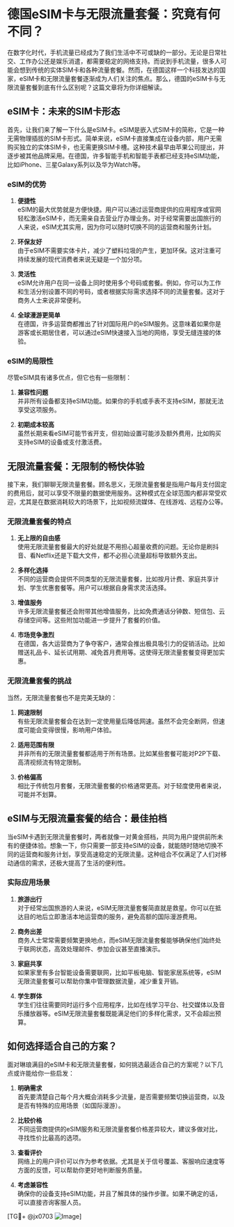 # 德国eSIM卡与无限流量套餐：究竟有何不同？

在数字化时代，手机流量已经成为了我们生活中不可或缺的一部分。无论是日常社交、工作办公还是娱乐消遣，都需要稳定的网络支持。而说到手机流量，很多人可能会想到传统的实体SIM卡和各种流量套餐。然而，在德国这样一个科技发达的国家，eSIM卡和无限流量套餐逐渐成为人们关注的焦点。那么，德国的eSIM卡与无限流量套餐到底有什么区别呢？这篇文章将为你详细解读。

## eSIM卡：未来的SIM卡形态

首先，让我们来了解一下什么是eSIM卡。eSIM是嵌入式SIM卡的简称，它是一种无需物理插拔的SIM卡形式。简单来说，eSIM卡直接集成在设备内部，用户无需购买独立的实体SIM卡，也无需更换SIM卡槽。这种技术最早由苹果公司提出，并逐步被其他品牌采用。在德国，许多智能手机和智能手表都已经支持eSIM功能，比如iPhone、三星Galaxy系列以及华为Watch等。

### eSIM的优势

1. **便捷性**  
   eSIM的最大优势就是方便快捷。用户可以通过运营商提供的应用程序或官网轻松激活eSIM卡，而无需亲自去营业厅办理业务。对于经常需要出国旅行的人来说，eSIM尤其实用，因为你可以随时切换不同的运营商和服务计划。

2. **环保友好**  
   由于eSIM不需要实体卡片，减少了塑料垃圾的产生，更加环保。这对注重可持续发展的现代消费者来说无疑是一个加分项。

3. **灵活性**  
   eSIM允许用户在同一设备上同时使用多个号码或套餐。例如，你可以为工作和生活分别设置不同的号码，或者根据实际需求选择不同的流量套餐。这对于商务人士来说非常便利。

4. **全球漫游更简单**  
   在德国，许多运营商都推出了针对国际用户的eSIM服务。这意味着如果你是游客或长期居住者，可以通过eSIM快速接入当地的网络，享受无缝连接的体验。

### eSIM的局限性

尽管eSIM具有诸多优点，但它也有一些限制：

1. **兼容性问题**  
   并非所有设备都支持eSIM功能。如果你的手机或手表不支持eSIM，那就无法享受这项服务。

2. **初期成本较高**  
   虽然长期来看eSIM可能节省开支，但初始设置可能涉及额外费用，比如购买支持eSIM的设备或支付激活费。

## 无限流量套餐：无限制的畅快体验

接下来，我们聊聊无限流量套餐。顾名思义，无限流量套餐是指用户每月支付固定的费用后，就可以享受不限量的数据使用服务。这种模式在全球范围内都非常受欢迎，尤其是在数据消耗较大的场景下，比如视频流媒体、在线游戏、远程办公等。

### 无限流量套餐的特点

1. **无上限的自由感**  
   使用无限流量套餐最大的好处就是不用担心超量收费的问题。无论你是刷抖音、看Netflix还是下载大文件，都不必担心流量超标导致额外支出。

2. **多样化选择**  
   不同的运营商会提供不同类型的无限流量套餐，比如按月计费、家庭共享计划、学生优惠套餐等。用户可以根据自身需求灵活选择。

3. **增值服务**  
   许多无限流量套餐还会附带其他增值服务，比如免费通话分钟数、短信包、云存储空间等。这些附加功能进一步提升了套餐的价值。

4. **市场竞争激烈**  
   在德国，各大运营商为了争夺客户，通常会推出极具吸引力的促销活动。比如赠送礼品卡、延长试用期、减免首月费用等。这使得无限流量套餐变得更加实惠。

### 无限流量套餐的挑战

当然，无限流量套餐也不是完美无缺的：

1. **网速限制**  
   有些无限流量套餐会在达到一定使用量后降低网速。虽然不会完全断网，但速度可能会变得很慢，影响用户体验。

2. **适用范围有限**  
   并非所有的无限流量套餐都适用于所有场景。比如某些套餐可能对P2P下载、高清视频流有特定限制。

3. **价格偏高**  
   相比于传统包月套餐，无限流量套餐的价格通常更高。对于轻度使用者来说，可能并不划算。

## eSIM与无限流量套餐的结合：最佳拍档

当eSIM卡遇到无限流量套餐时，两者就像一对黄金搭档，共同为用户提供前所未有的便捷体验。想象一下，你只需要一部支持eSIM的设备，就能随时随地切换不同的运营商和服务计划，享受高速稳定的无限流量。这种组合不仅满足了人们对移动通信的需求，还极大提高了生活的便利性。

### 实际应用场景

1. **旅游出行**  
   对于经常出国旅游的人来说，eSIM无限流量套餐简直就是救星。你可以在抵达目的地后立即激活本地运营商的服务，避免高额的国际漫游费用。

2. **商务出差**  
   商务人士常常需要频繁更换地点，而eSIM无限流量套餐能够确保他们始终处于联网状态，高效处理邮件、参加会议甚至直播演示。

3. **家庭共享**  
   如果家里有多台智能设备需要联网，比如平板电脑、智能家居系统等，eSIM无限流量套餐可以帮助你集中管理数据流量，减少重复开销。

4. **学生群体**  
   学生们往往需要同时运行多个应用程序，比如在线学习平台、社交媒体以及音乐播放器等。eSIM无限流量套餐既能满足他们的多样化需求，又不会超出预算。

## 如何选择适合自己的方案？

面对琳琅满目的eSIM卡和无限流量套餐，如何挑选最适合自己的方案呢？以下几点或许能给你一些启发：

1. **明确需求**  
   首先要清楚自己每个月大概会消耗多少流量，是否需要频繁切换运营商，以及是否有特殊的应用场景（如国际漫游）。

2. **比较价格**  
   不同运营商提供的eSIM服务和无限流量套餐价格差异较大，建议多做对比，寻找性价比最高的选项。

3. **查看评价**  
   网络上的用户评价可以作为参考依据。尤其是关于信号覆盖、客服响应速度等方面的反馈，可以帮助你更好地判断服务质量。

4. **考虑兼容性**  
   确保你的设备支持eSIM功能，并且了解具体的操作步骤。如果不确定的话，可以直接咨询客服人员。

[TG💪+ @jx0703 ![Image](https://github.com/user-attachments/assets/dbca1d08-cadb-493c-b0ec-ad6f7a83f270)]